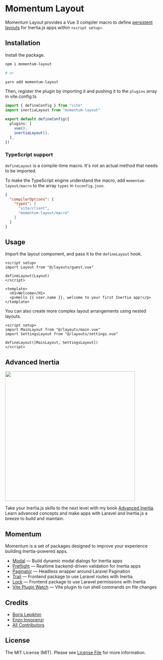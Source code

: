 # Momentum Layout

Momentum Layout provides a Vue 3 compiler macro to define [persistent layouts](https://inertiajs.com/pages#persistent-layouts:~:text=standard%20Vue%20component.-,Persistent,-layouts) for Inertia.js apps within `<script setup>`.

## Installation

Install the package.

```bash
npm i momentum-layout

# or

yarn add momentum-layout
```

Then, register the plugin by importing it and pushing it to the `plugins` array in
vite.config.ts

```ts
import { defineConfig } from "vite"
import inertiaLayout from "momentum-layout"

export default defineConfig({
  plugins: [
    vue(),
    inertiaLayout(),
  ],
})
```

### TypeScript support

`defineLayout` is a compile-time macro. It's not an actual method that needs to be imported.

To make the TypeScript engine understand the macro, add `momentum-layout/macro` to the array `types` in `tsconfig.json`.

```json
{
  "compilerOptions": {
    "types": [
      "vite/client",
      "momentum-layout/macro"
    ]
  }
}
```

## Usage
Import the layout component, and pass it to the `defineLayout` hook.

```vue
<script setup>
import Layout from "@/layouts/guest.vue"

defineLayout(Layout)
</script>

<template>
  <H1>Welcome</H1>
  <p>Hello {{ user.name }}, welcome to your first Inertia app!</p>
</template>
```

You can also create more complex layout arrangements using nested layouts.

```vue
<script setup>
import MainLayout from "@/layouts/main.vue"
import SettingsLayout from "@/layouts/settings.vue"

defineLayout([MainLayout, SettingsLayout])
</script>
```

## Advanced Inertia

[<img src="https://advanced-inertia.com/og.png" width="420px" />](https://advanced-inertia.com)

Take your Inertia.js skills to the next level with my book [Advanced Inertia](https://advanced-inertia.com/).
Learn advanced concepts and make apps with Laravel and Inertia.js a breeze to build and maintain.

## Momentum

Momentum is a set of packages designed to improve your experience building Inertia-powered apps.

- [Modal](https://github.com/lepikhinb/momentum-modal) — Build dynamic modal dialogs for Inertia apps
- [Preflight](https://github.com/lepikhinb/momentum-preflight) — Realtime backend-driven validation for Inertia apps
- [Paginator](https://github.com/lepikhinb/momentum-paginator) — Headless wrapper around Laravel Pagination
- [Trail](https://github.com/lepikhinb/momentum-trail) — Frontend package to use Laravel routes with Inertia
- [Lock](https://github.com/lepikhinb/momentum-lock) — Frontend package to use Laravel permissions with Inertia
- [Vite Plugin Watch](https://github.com/lepikhinb/vite-plugin-watch) — Vite plugin to run shell commands on file changes

## Credits

- [Boris Lepikhin](https://twitter.com/lepikhinb)
- [Enzo Innocenzi](https://gist.github.com/innocenzi/5334b9679c35465defe72bdb57dd541c)
- [All Contributors](../../contributors)

## License

The MIT License (MIT). Please see [License File](LICENSE.md) for more information.
